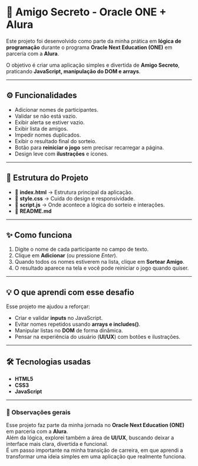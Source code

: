 # 🎁 Amigo Secreto - Oracle ONE + Alura  

Este projeto foi desenvolvido como parte da minha prática em **lógica de programação** durante o programa **Oracle Next Education (ONE)** em parceria com a **Alura**.  

O objetivo é criar uma aplicação simples e divertida de **Amigo Secreto**, praticando **JavaScript, manipulação do DOM e arrays**.  

---

## ⚙️ Funcionalidades  
- Adicionar nomes de participantes.
- Validar se não está vazio.
- Exibir alerta se estiver vazio.
- Exibir lista de amigos.
- Impedir nomes duplicados.   
- Exibir o resultado final do sorteio.  
- Botão para **reiniciar o jogo** sem precisar recarregar a página.  
- Design leve com **ilustrações** e ícones.  

---

## 📂 Estrutura do Projeto  
- 📄 **index.html** → Estrutura principal da aplicação.  
- 🎨 **style.css** → Cuida do design e responsividade.  
- 🧩 **script.js** → Onde acontece a lógica do sorteio e interações.  
- 📄 **README.md**  

---

## ✨ Como funciona  
1. Digite o nome de cada participante no campo de texto.  
2. Clique em **Adicionar** (ou pressione *Enter*).  
3. Quando todos os nomes estiverem na lista, clique em **Sortear Amigo**.  
4. O resultado aparece na tela e você pode reiniciar o jogo quando quiser.  

---

## 💡 O que aprendi com esse desafio  
Esse projeto me ajudou a reforçar:  
- Criar e validar **inputs** no JavaScript.  
- Evitar nomes repetidos usando **arrays e includes()**.  
- Manipular listas no **DOM** de forma dinâmica.  
- Pensar na experiência do usuário (**UI/UX**) com botões e ilustrações.  

---

## 🛠️ Tecnologias usadas  
- **HTML5**  
- **CSS3**  
- **JavaScript**  

---

### 💭 Observações gerais  
Esse projeto faz parte da minha jornada no **Oracle Next Education (ONE)** em parceria com a **Alura**.  
Além da lógica, explorei também a área de **UI/UX**, buscando deixar a interface mais clara, divertida e funcional.  
É um passo importante na minha transição de carreira, em que aprendi a transformar uma ideia simples em uma aplicação que realmente funciona.  
